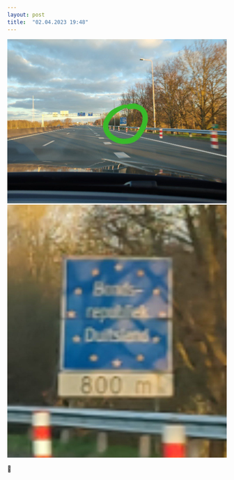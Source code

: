 ```yaml
---
layout: post
title:  "02.04.2023 19:48"
---
```


![](/assets/telegram-cloud-photo-size-2-5283190089595341366-y.jpg)
![](/assets/telegram-cloud-photo-size-2-5283190089595341369-y.jpg)

🥳
